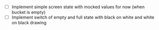 - [ ] Implement simple screen state with mocked values for now (when bucket is empty)
- [ ] Implement switch of empty and full state with black on white and white on black drawing
